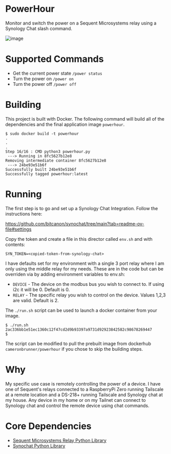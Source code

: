 PowerHour
=========

Monitor and switch the power on a Sequent Microsystems relay using a Synology Chat slash command.

![image](https://github.com/user-attachments/assets/0041eaf2-961a-482d-b13b-fafade825092)

# Supported Commands
* Get the current power state `/power status`
* Turn the power on `/power on`
* Turn the power off `/power off`

# Building
This project is built with Docker.  The following command will build all of the dependencies
and the final application image `powerhour`.

```
$ sudo docker build -t powerhour
.
.
.
Step 16/16 : CMD python3 powerhour.py
 ---> Running in 8fc5627b12e8
Removing intermediate container 8fc5627b12e8
 ---> 24be93e51b6f
Successfully built 24be93e51b6f
Successfully tagged powerhour:latest
```
# Running
The first step is to go and set up a Synology Chat Integration.  Follow the instructions here: 

https://github.com/bitcanon/synochat/tree/main?tab=readme-ov-file#settings

Copy the token and create a file in this director called `env.sh` and with contents:

```
SYN_TOKEN=<copied-token-from-synology-chat>
```

I have defaults set for my environment with a single 3 port relay where I am only using the middle
relay for my needs.  These are in the code but can be overriden via by adding environment variables to
env.sh:

* `DEVICE` - The device on the modbus bus you wish to connect to.  If using i2c it will be 0.  Default is 0.
* `RELAY` - The specific relay you wish to control on the device.  Values 1,2,3 are valid.  Default is 2.

The `./run.sh` script can be used to launch a docker container from your image.

```
$ ./run.sh 
2ac336bb1e51ec1360c12f47cd2d9b93397a9731d92923842582c98678269447
$
```

The script can be modified to pull the prebuilt image from dockerhub `cameronbrunner/powerhour` if you chose to
skip the building steps.

# Why
My specific use case is remotely controlling the power of a device.  I have one of Sequent's relays
connected to a RaspberryPi Zero running Tailscale at a remote location and a DS-218+ running Tailscale and 
Synology chat at my house.  Any device in my home or on my Tailnet can connect to Synology chat and
control the remote device using chat commands.

# Core Dependencies
* [Sequent Microsystems Relay Python Library](https://github.com/SequentMicrosystems/3relind-rpi)
* [Synochat Python Library](https://github.com/bitcanon/synochat)

